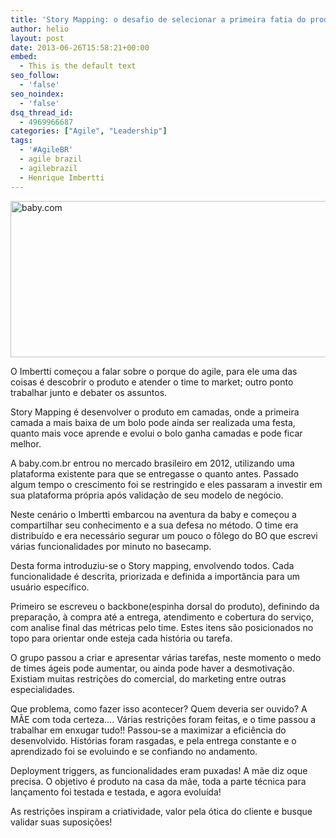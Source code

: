 ```yaml
---
title: 'Story Mapping: o desafio de selecionar a primeira fatia do produto'
author: helio
layout: post
date: 2013-06-26T15:58:21+00:00
embed:
  - This is the default text
seo_follow:
  - 'false'
seo_noindex:
  - 'false'
dsq_thread_id:
  - 4969966687
categories: ["Agile", "Leadership"]
tags:
  - '#AgileBR'
  - agile brazil
  - agilebrazil
  - Henrique Imbertti
---
```

[<img class="aligncenter size-full wp-image-746" alt="baby.com" src="/uploads/2013/06/Screen-Shot-2013-06-26-at-12.58.58-PM.png" width="514" height="250" srcset="/uploads/2013/06/Screen-Shot-2013-06-26-at-12.58.58-PM.png 514w, /uploads/2013/06/Screen-Shot-2013-06-26-at-12.58.58-PM-300x145.png 300w" sizes="(max-width: 514px) 100vw, 514px" />][1]

O Imbertti começou a falar sobre o porque do agile, para ele uma das coisas é descobrir o produto e atender o time to market; outro ponto trabalhar junto e debater os assuntos.

Story Mapping é desenvolver o produto em camadas, onde a primeira camada a mais baixa de um bolo pode ainda ser realizada uma festa, quanto mais voce aprende e evolui o bolo ganha camadas e pode ficar melhor.

A baby.com.br entrou no mercado brasileiro em 2012, utilizando uma plataforma existente para que se entregasse o quanto antes. Passado algum tempo o crescimento foi se restringido e eles passaram a investir em sua plataforma própria após validação de seu modelo de negócio.

Neste cenário o Imbertti embarcou na aventura da baby e começou a compartilhar seu conhecimento e a sua defesa no método. O time era distribuído e era necessário segurar um pouco o fôlego do BO que escrevi várias funcionalidades por minuto no basecamp.

Desta forma introduziu-se o Story mapping, envolvendo todos. Cada funcionalidade é descrita, priorizada e definida a importância para um usuário específico.

Primeiro se escreveu o backbone(espinha dorsal do produto), definindo da preparação, à compra até a entrega, atendimento e cobertura do serviço, com analise final das métricas pelo time. Estes itens são posicionados no topo para orientar onde esteja cada história ou tarefa.

O grupo passou a criar e apresentar várias tarefas, neste momento o medo de times ágeis pode aumentar, ou ainda pode haver a desmotivação. Existiam muitas restrições do comercial, do marketing entre outras especialidades.

Que problema, como fazer isso acontecer? Quem deveria ser ouvido? A MÃE com toda certeza…. Várias restrições foram feitas, e o time passou a trabalhar em enxugar tudo!! Passou-se a maximizar a eficiência do desenvolvido. Histórias foram rasgadas, e pela entrega constante e o aprendizado foi se evoluindo e se confiando no andamento.

Deployment triggers, as funcionalidades eram puxadas! A mãe diz oque precisa. O objetivo é produto na casa da mãe, toda a parte técnica para lançamento foi testada e testada, e agora evoluída!

As restrições inspiram a criatividade, valor pela ótica do cliente e busque validar suas suposições!

 [1]: /uploads/2013/06/Screen-Shot-2013-06-26-at-12.58.58-PM.png